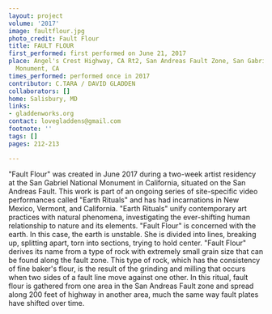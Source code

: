 ```yaml
---
layout: project
volume: '2017'
image: faultflour.jpg
photo_credit: Fault Flour
title: FAULT FLOUR
first_performed: first performed on June 21, 2017
place: Angel's Crest Highway, CA Rt2, San Andreas Fault Zone, San Gabriel National
  Monument, CA
times_performed: performed once in 2017
contributor: C.TARA / DAVID GLADDEN
collaborators: []
home: Salisbury, MD
links:
- gladdenworks.org
contact: lovegladdens@gmail.com
footnote: ''
tags: []
pages: 212-213

---
```


"Fault Flour" was created in June 2017 during a two-week artist residency at the San Gabriel National Monument in California, situated on the San Andreas Fault. This work is part of an ongoing series of site-specific video performances called "Earth Rituals" and has had incarnations in New Mexico, Vermont, and California. "Earth Rituals" unify contemporary art practices with natural phenomena, investigating the ever-shifting human relationship to nature and its elements. "Fault Flour" is concerned with the earth. In this case, the earth is unstable. She is divided into lines, breaking up, splitting apart, torn into sections, trying to hold center. "Fault Flour" derives its name from a type of rock with extremely small grain size that can be found along the fault zone. This type of rock, which has the consistency of fine baker's flour, is the result of the grinding and milling that occurs when two sides of a fault line move against one other. In this ritual, fault flour is gathered from one area in the San Andreas Fault zone and spread along 200 feet of highway in another area, much the same way fault plates have shifted over time.
